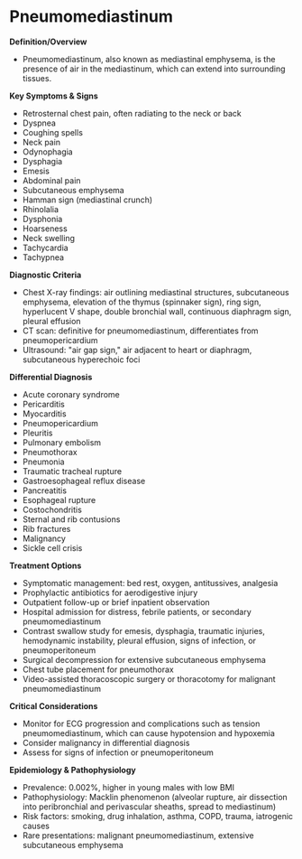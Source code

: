 # Pneumomediastinum

**Definition/Overview**
- Pneumomediastinum, also known as mediastinal emphysema, is the presence of air in the mediastinum, which can extend into surrounding tissues.

**Key Symptoms & Signs**
- Retrosternal chest pain, often radiating to the neck or back
- Dyspnea
- Coughing spells
- Neck pain
- Odynophagia
- Dysphagia
- Emesis
- Abdominal pain
- Subcutaneous emphysema
- Hamman sign (mediastinal crunch)
- Rhinolalia
- Dysphonia
- Hoarseness
- Neck swelling
- Tachycardia
- Tachypnea

**Diagnostic Criteria**
- Chest X-ray findings: air outlining mediastinal structures, subcutaneous emphysema, elevation of the thymus (spinnaker sign), ring sign, hyperlucent V shape, double bronchial wall, continuous diaphragm sign, pleural effusion
- CT scan: definitive for pneumomediastinum, differentiates from pneumopericardium
- Ultrasound: "air gap sign," air adjacent to heart or diaphragm, subcutaneous hyperechoic foci

**Differential Diagnosis**
- Acute coronary syndrome
- Pericarditis
- Myocarditis
- Pneumopericardium
- Pleuritis
- Pulmonary embolism
- Pneumothorax
- Pneumonia
- Traumatic tracheal rupture
- Gastroesophageal reflux disease
- Pancreatitis
- Esophageal rupture
- Costochondritis
- Sternal and rib contusions
- Rib fractures
- Malignancy
- Sickle cell crisis

**Treatment Options**
- Symptomatic management: bed rest, oxygen, antitussives, analgesia
- Prophylactic antibiotics for aerodigestive injury
- Outpatient follow-up or brief inpatient observation
- Hospital admission for distress, febrile patients, or secondary pneumomediastinum
- Contrast swallow study for emesis, dysphagia, traumatic injuries, hemodynamic instability, pleural effusion, signs of infection, or pneumoperitoneum
- Surgical decompression for extensive subcutaneous emphysema
- Chest tube placement for pneumothorax
- Video-assisted thoracoscopic surgery or thoracotomy for malignant pneumomediastinum

**Critical Considerations**
- Monitor for ECG progression and complications such as tension pneumomediastinum, which can cause hypotension and hypoxemia
- Consider malignancy in differential diagnosis
- Assess for signs of infection or pneumoperitoneum

**Epidemiology & Pathophysiology**
- Prevalence: 0.002%, higher in young males with low BMI
- Pathophysiology: Macklin phenomenon (alveolar rupture, air dissection into peribronchial and perivascular sheaths, spread to mediastinum)
- Risk factors: smoking, drug inhalation, asthma, COPD, trauma, iatrogenic causes
- Rare presentations: malignant pneumomediastinum, extensive subcutaneous emphysema